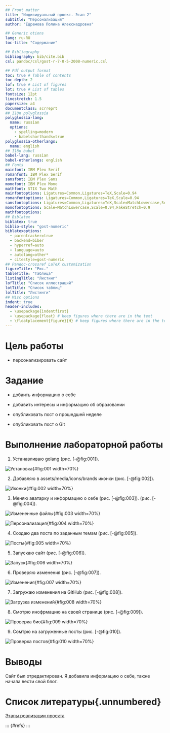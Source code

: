 ```yaml
---
## Front matter
title: "Индивидуальный проект. Этап 2"
subtitle: "Персонализация"
author: "Ефремова Полина Алекснадровна"

## Generic otions
lang: ru-RU
toc-title: "Содержание"

## Bibliography
bibliography: bib/cite.bib
csl: pandoc/csl/gost-r-7-0-5-2008-numeric.csl

## Pdf output format
toc: true # Table of contents
toc-depth: 2
lof: true # List of figures
lot: true # List of tables
fontsize: 12pt
linestretch: 1.5
papersize: a4
documentclass: scrreprt
## I18n polyglossia
polyglossia-lang:
  name: russian
  options:
	- spelling=modern
	- babelshorthands=true
polyglossia-otherlangs:
  name: english
## I18n babel
babel-lang: russian
babel-otherlangs: english
## Fonts
mainfont: IBM Plex Serif
romanfont: IBM Plex Serif
sansfont: IBM Plex Sans
monofont: IBM Plex Mono
mathfont: STIX Two Math
mainfontoptions: Ligatures=Common,Ligatures=TeX,Scale=0.94
romanfontoptions: Ligatures=Common,Ligatures=TeX,Scale=0.94
sansfontoptions: Ligatures=Common,Ligatures=TeX,Scale=MatchLowercase,Scale=0.94
monofontoptions: Scale=MatchLowercase,Scale=0.94,FakeStretch=0.9
mathfontoptions:
## Biblatex
biblatex: true
biblio-style: "gost-numeric"
biblatexoptions:
  - parentracker=true
  - backend=biber
  - hyperref=auto
  - language=auto
  - autolang=other*
  - citestyle=gost-numeric
## Pandoc-crossref LaTeX customization
figureTitle: "Рис."
tableTitle: "Таблица"
listingTitle: "Листинг"
lofTitle: "Список иллюстраций"
lotTitle: "Список таблиц"
lolTitle: "Листинги"
## Misc options
indent: true
header-includes:
  - \usepackage{indentfirst}
  - \usepackage{float} # keep figures where there are in the text
  - \floatplacement{figure}{H} # keep figures where there are in the text
---
```


# Цель работы

- персонализировать сайт 

# Задание

- добаить информацию о себе

- добавить интересы и информацию об образовании 

- опубликовать пост о прошедшей неделе

- опубликовать пост о Git

# Выполнение лабораторной работы

1. Устанавливаю golang (рис. [-@fig:001]).

![Установка](image/1.png){#fig:001 width=70%}

2. Добавляю в assets/media/icons/brands иконки (рис. [-@fig:002]).

![Иконки](image/2.png){#fig:002 width=70%}

3. Меняю аватарку и информацию о себе (рис. [-@fig:003]). (рис. [-@fig:004]).

![Измененные файлы](image/3.png){#fig:003 width=70%}

![Персонализация](image/4.png){#fig:004 width=70%}

4. Создаю два поста по заданным темам (рис. [-@fig:005]).

![Посты](image/5.png){#fig:005 width=70%}

5. Запускаю сайт (рис. [-@fig:006]).

![Запуск](image/6.png){#fig:006 width=70%}

6. Проверяю изменения (рис. [-@fig:007]).

![Изменения](image/7.png){#fig:007 width=70%}

7. Загружаю изменения на GitHub (рис. [-@fig:008]).

![Загрузка изменений](image/8.png){#fig:008 width=70%}

8. Смотрю инофрмацию на своей странице (рис. [-@fig:009]).

![Проверка био](image/9.png){#fig:009 width=70%}

9. Сомтрю на загруженные посты (рис. [-@fig:010]).

![Проверка постов](image/10.png){#fig:010 width=70%}

# Выводы

Сайт был отредактирован. Я добавила информацию о себе, также начала вести свой блог. 

# Список литературы{.unnumbered}

[Этапы реализации проекта](https://esystem.rudn.ru/mod/workshop/view.php?id=1224361)

::: {#refs}
:::
